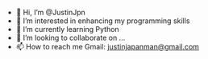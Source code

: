 - 👋 Hi, I’m @JustinJpn
- 👀 I’m interested in enhancing my programming skills
- 🌱 I’m currently learning Python
- 💞️ I’m looking to collaborate on ...
- 📫 How to reach me Gmail: justinjapanman@gmail.com

<!---
JustinJpn/JustinJpn is a ✨ special ✨ repository because its `README.md` (this file) appears on your GitHub profile.
You can click the Preview link to take a look at your changes.
--->
